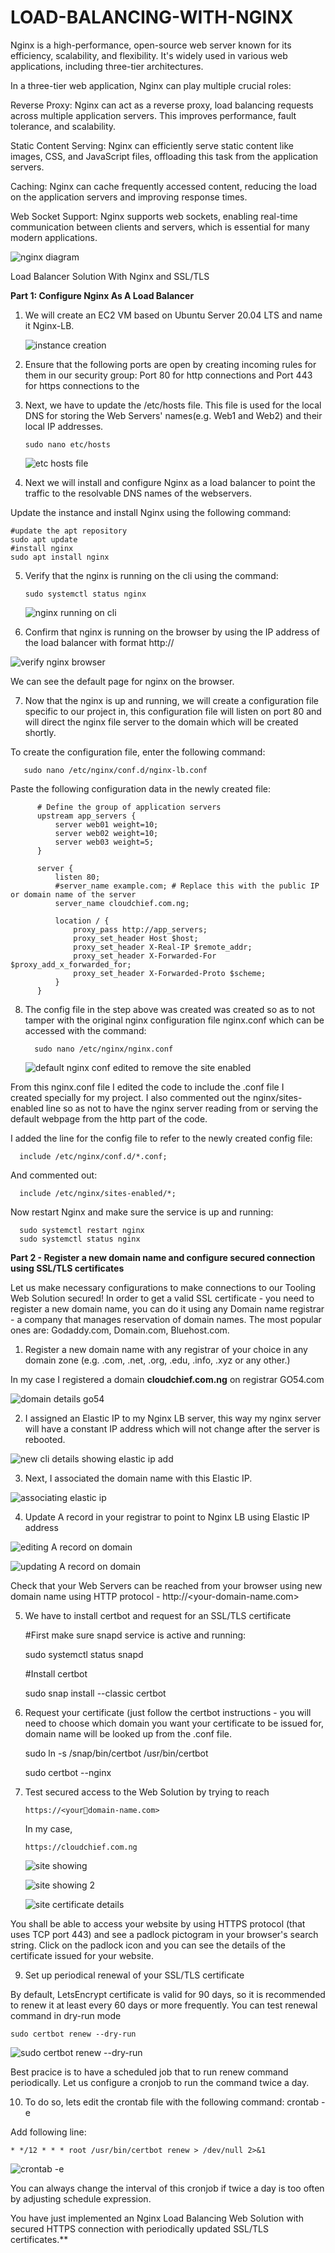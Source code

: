 # LOAD-BALANCING-WITH-NGINX


Nginx is a high-performance, open-source web server known for its efficiency, scalability, and flexibility. It's widely used in various web applications, including three-tier architectures.

In a three-tier web application, Nginx can play multiple crucial roles:

Reverse Proxy: Nginx can act as a reverse proxy, load balancing requests across multiple application servers. This improves performance, fault tolerance, and scalability.

Static Content Serving: Nginx can efficiently serve static content like images, CSS, and JavaScript files, offloading this task from the application servers.

Caching: Nginx can cache frequently accessed content, reducing the load on the application servers and improving response times.

Web Socket Support: Nginx supports web sockets, enabling real-time communication between clients and servers, which is essential for many modern applications.

![nginx diagram](https://github.com/user-attachments/assets/5a61aa42-eaab-4d39-9ccb-55bc8607f1e9)


Load Balancer Solution With Nginx and SSL/TLS


**Part 1: Configure Nginx As A Load Balancer**


1. We will create an EC2 VM based on Ubuntu Server 20.04 LTS and name it Nginx-LB.
   
   ![instance creation](https://github.com/user-attachments/assets/9fce0a9c-e71c-4f74-b396-eed01f895d0f)


2. Ensure that the following ports are open by creating incoming rules for them in our security group: Port 80 for http connections and Port 443 for https connections to the 




3. Next, we have to update the /etc/hosts file. This file is used for the local DNS for storing the Web Servers' names(e.g. Web1 and Web2) and their local IP addresses.

       sudo nano etc/hosts

 

   ![etc hosts file](https://github.com/user-attachments/assets/e66258f7-d114-4c0b-946e-9cddb9411cc8)


4. Next we will install and configure Nginx as a load balancer to point the traffic to the resolvable DNS names of the webservers.
 
 Update the instance and install Nginx using the following command: 

    #update the apt repository
    sudo apt update
    #install nginx
    sudo apt install nginx

5. Verify that the nginx is running on the cli using the command:

       sudo systemctl status nginx

   ![nginx running on cli](https://github.com/user-attachments/assets/fd0ddad2-4592-4e1c-80fd-be35505f2aa6)

6. Confirm that nginx is running on the browser by using the IP address of the load balancer with format http://<public-ip-add>

  ![verify nginx browser](https://github.com/user-attachments/assets/891972b3-a870-4951-bb2b-ed20cf958933)

 We can see the default page for nginx on the browser.      

7. Now that the nginx is up and running, we will create a configuration file specific to our project in, this configuration file will listen on port 80 and will direct the nginx file server to the domain which will be created shortly.

  To create the configuration file, enter the following command:

       sudo nano /etc/nginx/conf.d/nginx-lb.conf

   Paste the following configuration data in the newly created file:


    
          
          # Define the group of application servers
          upstream app_servers {
              server web01 weight=10;
              server web02 weight=10;
              server web03 weight=5;
          }
          
          server {
              listen 80;
              #server_name example.com; # Replace this with the public IP or domain name of the server
              server_name cloudchief.com.ng;  
          
              location / {
                  proxy_pass http://app_servers;
                  proxy_set_header Host $host;
                  proxy_set_header X-Real-IP $remote_addr;
                  proxy_set_header X-Forwarded-For $proxy_add_x_forwarded_for;
                  proxy_set_header X-Forwarded-Proto $scheme;
              }
          }
    


8. The config file in the step above was created was created so as to not   
  tamper with the original nginx configuration file nginx.conf which can be 
  accessed with the command:


         sudo nano /etc/nginx/nginx.conf


   ![default nginx conf edited to remove the site enabled](https://github.com/user-attachments/assets/43d55c26-7124-4497-9e05-00e40b9aa391)

        
  From this nginx.conf file I edited the code to include the .conf file I   
  created specially for my project. I also commented out the nginx/sites- 
 enabled line so as not to have the nginx server reading from or serving 
 the default webpage from the http part of the code.

  I added the line for the config file to refer to the newly created config 
  file:

      include /etc/nginx/conf.d/*.conf;

  And commented out:

      include /etc/nginx/sites-enabled/*;
    
    




  Now restart Nginx and make sure the service is up and running:

      sudo systemctl restart nginx
      sudo systemctl status nginx




**Part 2 - Register a new domain name and configure secured connection using SSL/TLS certificates**

Let us make necessary configurations to make connections to our Tooling
Web Solution secured!
In order to get a valid SSL certificate - you need to register a new domain
name, you can do it using any Domain name registrar - a company that
manages reservation of domain names. The most popular ones
are: Godaddy.com, Domain.com, Bluehost.com.
1. Register a new domain name with any registrar of your choice in any
domain zone (e.g. .com, .net, .org, .edu, .info, .xyz or any other.)

In my case I registered a domain **cloudchief.com.ng** on registrar GO54.com

  ![domain details go54](https://github.com/user-attachments/assets/52b2c612-0711-4d82-b2c5-b3926188e9b0)


2. I assigned an Elastic IP to my Nginx LB server, this way my nginx server will have a constant IP address which will not change after the server is rebooted.

  ![new cli details showing elastic ip add](https://github.com/user-attachments/assets/af96c838-bec2-47d6-abe9-35896382ad81)


3. Next, I associated the domain name with this Elastic IP.
   
  ![associating elastic ip](https://github.com/user-attachments/assets/555a90ef-cfd6-489e-8fd1-527f28af230e)


4. Update A record in your registrar to point to Nginx LB using Elastic IP
address

  ![editing A record on domain](https://github.com/user-attachments/assets/daadab74-37db-47d2-a217-4445e718398c)

  ![updating A record on domain](https://github.com/user-attachments/assets/c812d1dc-a20b-4a22-8b5c-3fc02478479a)


Check that your Web Servers can be reached from your browser using new
domain name using HTTP protocol - http://<your-domain-name.com>

5. We have to install certbot and request for an SSL/TLS certificate
   
    #First make sure snapd service is active and running:

      sudo systemctl status snapd
   
    #Install certbot
    
      sudo snap install --classic certbot
    
6. Request your certificate (just follow the certbot instructions - you 
 will need to choose which domain you want your certificate to be issued 
 for, domain name will be looked up from the .conf file.


      sudo ln -s /snap/bin/certbot /usr/bin/certbot
    
      sudo certbot --nginx
    
7. Test secured access to the Web Solution by trying to reach       

       https://<your￾domain-name.com>
   
    In my case,

       https://cloudchief.com.ng
  

   ![site showing ](https://github.com/user-attachments/assets/562f5f32-00f5-4ed0-9265-c9956902da11)


   ![site showing 2 ](https://github.com/user-attachments/assets/ebf6ad99-976b-4526-9c95-1ce9c1960e04)

   ![site certificate details](https://github.com/user-attachments/assets/d73077c6-50c1-4778-bbcf-d1b3d9b540b7)


You shall be able to access your website by using HTTPS protocol (that
uses TCP port 443) and see a padlock pictogram in your browser's search
string. Click on the padlock icon and you can see the details of the
certificate issued for your website.

9. Set up periodical renewal of your SSL/TLS certificate
    
  By default, LetsEncrypt certificate is valid for 90 days, so it is
recommended to renew it at least every 60 days or more frequently.
You can test renewal command in dry-run mode

    sudo certbot renew --dry-run

  ![sudo certbot renew --dry-run](https://github.com/user-attachments/assets/c695aa3d-527f-4541-8faf-dacf9066a298)

  Best pracice is to have a scheduled job that to run renew command
periodically. Let us configure a cronjob to run the command twice a day.

10. To do so, lets edit the crontab file with the following command:
crontab -e

  Add following line:

    * */12 * * * root /usr/bin/certbot renew > /dev/null 2>&1

  ![crontab -e](https://github.com/user-attachments/assets/1d2e5bfb-9f4e-415f-9206-caba2fe74a68)

  
  You can always change the interval of this cronjob if twice a day is too
often by adjusting schedule expression.

You have just implemented an Nginx Load Balancing Web Solution with
secured HTTPS connection with periodically updated SSL/TLS certificates.**


